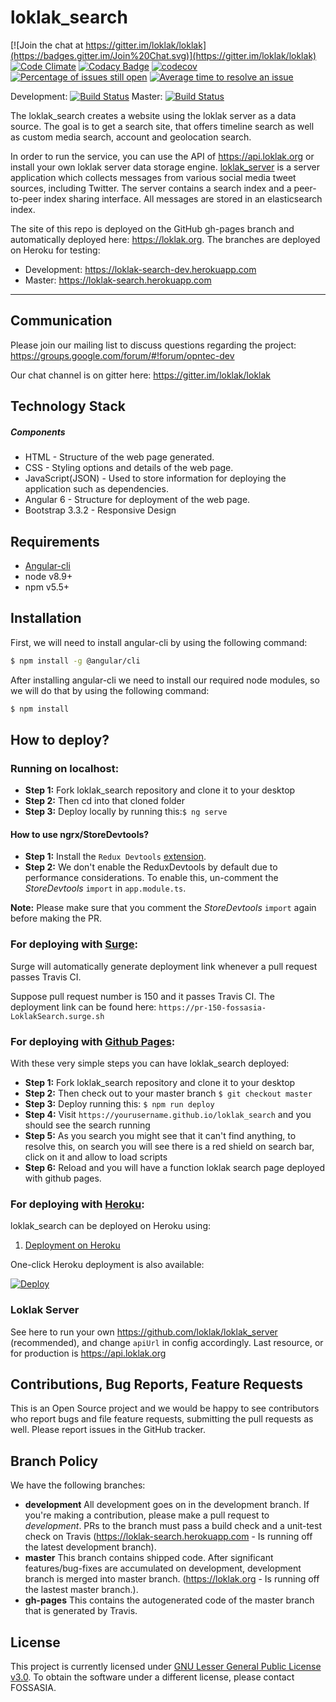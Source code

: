 # loklak_search

[![Join the chat at https://gitter.im/loklak/loklak](https://badges.gitter.im/Join%20Chat.svg)](https://gitter.im/loklak/loklak)
[![Code Climate](https://codeclimate.com/github/fossasia/loklak_search/badges/gpa.svg)](https://codeclimate.com/github/fossasia/loklak_search)
[![Codacy Badge](https://api.codacy.com/project/badge/Grade/cf7beeb59bce451f9e02958f301554d8)](https://www.codacy.com/app/fossasia/loklak_search?utm_source=github.com&amp;utm_medium=referral&amp;utm_content=fossasia/loklak_search&amp;utm_campaign=Badge_Grade)
[![codecov](https://codecov.io/gh/fossasia/loklak_search/branch/master/graph/badge.svg)](https://codecov.io/gh/fossasia/loklak_search)
[![Percentage of issues still open](http://isitmaintained.com/badge/open/fossasia/loklak_search.svg)](http://isitmaintained.com/project/fossasia/loklak_search "Percentage of issues still open")
[![Average time to resolve an issue](http://isitmaintained.com/badge/resolution/fossasia/loklak_search.svg)](http://isitmaintained.com/project/fossasia/loklak_search "Average time to resolve an issue")

Development: [![Build Status](https://travis-ci.org/fossasia/loklak_search.svg?branch=development)](https://travis-ci.org/fossasia/loklak_search)
Master: [![Build Status](https://travis-ci.org/fossasia/loklak_search.svg?branch=master)](https://travis-ci.org/fossasia/loklak_search)

The loklak_search creates a website using the loklak server as a data source. The goal is to get a search site, that offers timeline search as well as custom media search, account and geolocation search.

In order to run the service, you can use the API of https://api.loklak.org or install your own loklak server data storage engine. [loklak_server](https://github.com/loklak/loklak_server) is a server application which collects messages from various social media tweet sources, including Twitter. The server contains a search index and a peer-to-peer index sharing interface. All messages are stored in an elasticsearch index.

The site of this repo is deployed on the GitHub gh-pages branch and automatically deployed here: https://loklak.org. The branches are deployed on Heroku for testing: 
* Development: https://loklak-search-dev.herokuapp.com
* Master: https://loklak-search.herokuapp.com

---

## Communication

Please join our mailing list to discuss questions regarding the project: https://groups.google.com/forum/#!forum/opntec-dev

Our chat channel is on gitter here: https://gitter.im/loklak/loklak

## Technology Stack
##### Components
* HTML - Structure of the web page generated.
* CSS - Styling options and details of the web page.
* JavaScript(JSON) - Used to store information for deploying the application such as dependencies.
* Angular 6 - Structure for deployment of the web page.
* Bootstrap 3.3.2 - Responsive Design

## Requirements
* [Angular-cli](https://github.com/angular/angular-cli#installation)
* node v8.9+
* npm v5.5+

## Installation
First, we will need to install angular-cli by using the following command:
```sh
$ npm install -g @angular/cli
```
After installing angular-cli we need to install our required node modules, so we will do that by using the following command:
```sh
$ npm install
```

## How to deploy?
### Running on localhost:
* **Step 1:** Fork loklak_search repository and clone it to your desktop
* **Step 2:** Then cd into that cloned folder
* **Step 3:** Deploy locally by running this:```$ ng serve```

#### How to use ngrx/StoreDevtools?
* **Step 1:** Install the `Redux Devtools` [extension](https://chrome.google.com/webstore/detail/redux-devtools/lmhkpmbekcpmknklioeibfkpmmfibljd?hl=en-US).
* **Step 2:** We don't enable the ReduxDevtools by default due to performance considerations. To enable this, un-comment the *StoreDevtools* `import` in `app.module.ts`.

**Note:** Please make sure that you comment the *StoreDevtools* `import` again before making the PR.

### For deploying with [Surge](https://surge.sh/):

Surge will automatically generate deployment link whenever a pull request passes Travis CI. 

Suppose pull request number is 150 and it passes Travis CI. The deployment link can be found here: `https://pr-150-fossasia-LoklakSearch.surge.sh`

### For deploying with [Github Pages](https://pages.github.com/):
With these very simple steps you can have loklak_search deployed:
* **Step 1:** Fork loklak_search repository and clone it to your desktop
* **Step 2:** Then check out to your master branch `$ git checkout master`
* **Step 3:** Deploy running this: ```$ npm run deploy```
* **Step 4:** Visit `https://yourusername.github.io/loklak_search` and you should see the search running
* **Step 5:** As you search you might see that it can't find anything, to resolve this, on search you will see there is a red shield on search bar, click on it and allow to load scripts
* **Step 6:** Reload and you will have a function loklak search page deployed with github pages.

### For deploying with [Heroku](https://www.heroku.com/):

loklak_search can be deployed on Heroku using:
1. [Deployment on Heroku](docs/installation/heroku.md)

One-click Heroku deployment is also available:

[![Deploy](https://www.herokucdn.com/deploy/button.svg)](https://heroku.com/deploy?template=https://github.com/fossasia/loklak_search)

### Loklak Server
See here to run your own https://github.com/loklak/loklak_server (recommended), and change `apiUrl` in config accordingly. Last resource, or for production is https://api.loklak.org

## Contributions, Bug Reports, Feature Requests

This is an Open Source project and we would be happy to see contributors who report bugs and file feature requests, submitting the pull requests as well. Please report issues in the GitHub tracker.

## Branch Policy

We have the following branches:
 * **development**
   All development goes on in the development branch. If you're making a contribution, please make a pull request to _development_. PRs to the branch must pass a build check and a unit-test check on Travis (https://loklak-search.herokuapp.com - Is running off the latest development branch).
 * **master**
	 This branch contains shipped code. After significant features/bug-fixes are accumulated on development, development branch is merged into master branch. (https://loklak.org - Is running off the lastest master branch.).
 * **gh-pages**
   This contains the autogenerated code of the master branch that is generated by Travis.

## License

This project is currently licensed under [GNU Lesser General Public License v3.0](./LICENSE). To obtain the software under a different license, please contact FOSSASIA.
